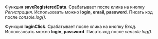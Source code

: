 Функция **saveRegisteredData**. Срабатывает после клика на кнопку *Регистрация*. Использовать можно **login, email, password**. Писать код после *console.log()*.

Функция **loginClick**. Срабатывает после клика на кнопку *Вход*. Использовать можно **login, password**. Писать код после *console.log()*.